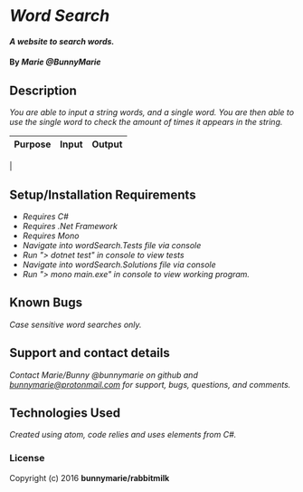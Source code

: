 # _Word Search_

#### _A website to search words._

#### By _**Marie @BunnyMarie**_

## Description
_You are able to input a string words, and a single word. You are then able to use the single word to check the amount of times it appears in the string._

| Purpose | Input | Output |
| ------- | ----- | ------ |
|


## Setup/Installation Requirements

* _Requires C#_
* _Requires .Net Framework_
* _Requires Mono_
* _Navigate into wordSearch.Tests file via console_
* _Run "> dotnet test" in console to view tests_
* _Navigate into wordSearch.Solutions file via console_
* _Run "> mono main.exe" in console to view working program._

## Known Bugs

_Case sensitive word searches only._

## Support and contact details

_Contact Marie/Bunny @bunnymarie on github and bunnymarie@protonmail.com for support, bugs, questions, and comments._

## Technologies Used

_Created using atom, code relies and uses elements from C#._

### License
Copyright (c) 2016 **bunnymarie/rabbitmilk**
